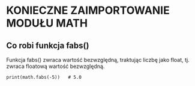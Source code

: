 # KONIECZNE ZAIMPORTOWANIE MODUŁU MATH  
  
## Co robi funkcja fabs()  
Funkcja fabs() zwraca wartość bezwzględną, traktując liczbę jako float, tj. zwraca floatową wartość bezwzględną.  
  
```
print(math.fabs(-5))   # 5.0
```
